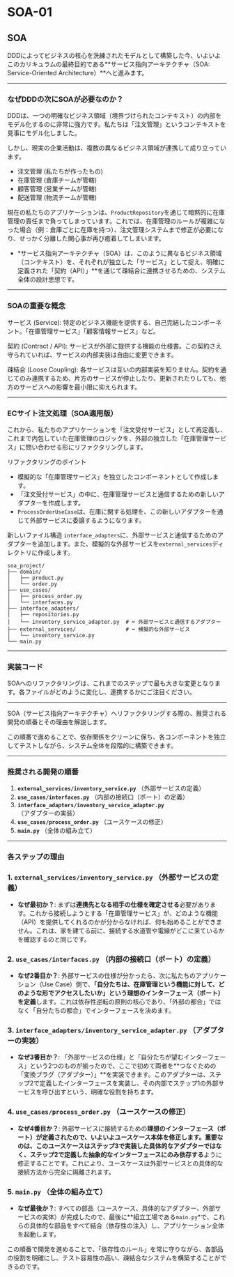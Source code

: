 # SOA-01

## SOA

DDDによってビジネスの核心を洗練されたモデルとして構築した今、いよいよこのカリキュラムの最終目的である**サービス指向アーキテクチャ（SOA: Service-Oriented Architecture）**へと進みます。

---

### なぜDDDの次にSOAが必要なのか？

DDDは、一つの明確なビジネス領域（境界づけられたコンテキスト）の内部をモデル化するのに非常に強力です。私たちは「注文管理」というコンテキストを見事にモデル化しました。

しかし、現実の企業活動は、複数の異なるビジネス領域が連携して成り立っています。

- 注文管理 (私たちが作ったもの)
- 在庫管理 (倉庫チームが管轄)
- 顧客管理 (営業チームが管轄)
- 配送管理 (物流チームが管轄)

現在の私たちのアプリケーションは、`ProductRepository`を通じて暗黙的に在庫管理の責任まで負ってしまっています。これでは、在庫管理のルールが複雑になった場合（例：倉庫ごとに在庫を持つ）、注文管理システムまで修正が必要になり、せっかく分離した関心事が再び癒着してしまいます。

- *サービス指向アーキテクチャ（SOA）は、このように異なるビジネス領域（コンテキスト）を、それぞれが独立した「サービス」として捉え、明確に定義された「契約（API）」**を通じて疎結合に連携させるための、システム全体の設計思想です。

---

### SOAの重要な概念

サービス (Service): 特定のビジネス機能を提供する、自己完結したコンポーネント。「在庫管理サービス」「顧客情報サービス」など。

契約 (Contract / API): サービスが外部に提供する機能の仕様書。この契約さえ守られていれば、サービスの内部実装は自由に変更できます。

疎結合 (Loose Coupling): 各サービスは互いの内部実装を知りません。契約を通じてのみ連携するため、片方のサービスが停止したり、更新されたりしても、他方のサービスへの影響を最小限に抑えられます。

---

### ECサイト注文処理（SOA適用版）

これから、私たちのアプリケーションを「注文受付サービス」として再定義し、これまで内包していた在庫管理のロジックを、外部の独立した「在庫管理サービス」に問い合わせる形にリファクタリングします。

リファクタリングのポイント

- 模擬的な「在庫管理サービス」を独立したコンポーネントとして作成します。
- 「注文受付サービス」の中に、在庫管理サービスと通信するための新しいアダプターを作成します。
- `ProcessOrderUseCase`は、在庫に関する処理を、この新しいアダプターを通じて外部サービスに委譲するようになります。

新しいファイル構造
`interface_adapters`に、外部サービスと通信するためのアダプターを追加します。また、模擬的な外部サービスを`external_services`ディレクトリに作成します。

```
soa_project/
├── domain/
│   ├── product.py
│   └── order.py
├── use_cases/
│   ├── process_order.py
│   └── interfaces.py
├── interface_adapters/
│   ├── repositories.py
│   └── inventory_service_adapter.py  # ⬅️ 外部サービスと通信するアダプター
├── external_services/                # ⬅️ 模擬的な外部サービス
│   └── inventory_service.py
└── main.py

```

---

### 実装コード

SOAへのリファクタリングは、これまでのステップで最も大きな変更となります。各ファイルがどのように変化し、連携するかにご注目ください。

---

SOA（サービス指向アーキテクチャ）へリファクタリングする際の、推奨される開発の順番とその理由を解説します。

この順番で進めることで、依存関係をクリーンに保ち、各コンポーネントを独立してテストしながら、システム全体を段階的に構築できます。

---

### 推奨される開発の順番

1. **`external_services/inventory_service.py`** （外部サービスの定義）
2. **`use_cases/interfaces.py`** （内部の接続口（ポート）の定義）
3. **`interface_adapters/inventory_service_adapter.py`** （アダプターの実装）
4. **`use_cases/process_order.py`** （ユースケースの修正）
5. **`main.py`** （全体の組み立て）

---

### 各ステップの理由

### 1. `external_services/inventory_service.py` （外部サービスの定義）

- **なぜ最初か？**: まずは**連携先となる相手の仕様を確定させる**必要があります。これから接続しようとする「在庫管理サービス」が、どのような機能（API）を提供してくれるのかが分からなければ、何も始めることができません。これは、家を建てる前に、接続する水道管や電線がどこに来ているかを確認するのと同じです。

### 2. `use_cases/interfaces.py` （内部の接続口（ポート）の定義）

- **なぜ2番目か？**: 外部サービスの仕様が分かったら、次に私たちのアプリケーション（Use Case）側で、**「自分たちは、在庫管理という機能に対して、どのような形でアクセスしたいか」という理想のインターフェース（ポート）を定義**します。これは依存性逆転の原則の核心であり、「外部の都合」ではなく「自分たちの都合」でインターフェースを決めます。

### 3. `interface_adapters/inventory_service_adapter.py` （アダプターの実装）

- **なぜ3番目か？**: 「外部サービスの仕様」と「自分たちが望むインターフェース」という2つのものが揃ったので、ここで初めて両者を**つなぐための「変換プラグ（アダプター）」**を実装できます。このアダプターは、ステップ2で定義したインターフェースを実装し、その内部でステップ1の外部サービスを呼び出すという、明確な役割を持ちます。

### 4. `use_cases/process_order.py` （ユースケースの修正）

- **なぜ4番目か？**: 外部サービスに接続するための**理想のインターフェース（ポート）が定義されたので、いよいよユースケース本体を修正します。重要なのは、このユースケースはステップ3で実装した具体的なアダプターではなく、ステップ2で定義した抽象的なインターフェースにのみ依存する**ように修正することです。これにより、ユースケースは外部サービスとの具体的な接続方法から完全に隔離されます。

### 5. `main.py` （全体の組み立て）

- **なぜ最後か？**: すべての部品（ユースケース、具体的なアダプター、外部サービスの実体）が完成したので、最後に**組立工場である`main.py`*で、これらの具体的な部品をすべて結合（依存性の注入）し、アプリケーション全体を起動します。

この順番で開発を進めることで、「依存性のルール」を常に守りながら、各部品の役割を明確にし、テスト容易性の高い、疎結合なシステムを構築することができるのです。